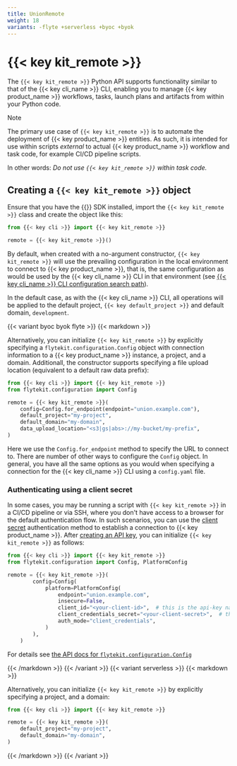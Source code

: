 ```yaml
---
title: UnionRemote
weight: 18
variants: -flyte +serverless +byoc +byok
---
```


# {{< key kit_remote >}}

The `{{< key kit_remote >}}` Python API supports functionality similar to that of the {{< key cli_name >}} CLI, enabling you to manage {{< key product_name >}} workflows, tasks, launch plans and artifacts from within your Python code.

> [!NOTE]
> The primary use case of `{{< key kit_remote >}}` is to automate the deployment of {{< key product_name >}} entities. As such, it is intended for use within scripts *external* to actual {{< key product_name >}} workflow and task code, for example CI/CD pipeline scripts.
>
> In other words: _Do not use `{{< key kit_remote >}}` within task code._

## Creating a `{{< key kit_remote >}}` object

Ensure that you have the {{<key kit_name >}} SDK installed, import the `{{< key kit_remote >}}` class and create the object like this:

```python
from {{< key cli >}} import {{< key kit_remote >}}

remote = {{< key kit_remote >}}()
```

By default, when created with a no-argument constructor, `{{< key kit_remote >}}` will use the prevailing configuration in the local environment to connect to {{< key product_name >}}, that is, the same configuration as would be used by the {{< key cli_name >}} CLI in that environment (see [{{< key cli_name >}} CLI configuration search path](../../../api-reference/union-cli.md#union-cli-configuration-search-path)).

In the default case, as with the {{< key cli_name >}} CLI, all operations will be applied to the default project, `{{< key default_project >}}` and default domain, `development`.

{{< variant byoc byok flyte >}}
{{< markdown >}}

Alternatively, you can initialize `{{< key kit_remote >}}` by explicitly specifying a `flytekit.configuration.Config` object with connection information to a {{< key product_name >}} instance, a project, and a domain. Additionall, the constructor supports specifying a file upload location (equivalent to a default raw data prefix):

```python
from {{< key cli >}} import {{< key kit_remote >}}
from flytekit.configuration import Config

remote = {{< key kit_remote >}}(
    config=Config.for_endpoint(endpoint="union.example.com"),
    default_project="my-project",
    default_domain="my-domain",
    data_upload_location="<s3|gs|abs>://my-bucket/my-prefix",
)
```

Here we use the `Config.for_endpoint` method to specify the URL to connect to.
There are number of other ways to configure the `Config` object.
In general, you have all the same options as you would when specifying a connection for the {{< key cli_name >}} CLI using a `config.yaml` file.

### Authenticating using a client secret

In some cases, you may be running a script with `{{< key kit_remote >}}` in a CI/CD pipeline or via SSH, where you don't have access to a browser for the default authentication flow. In such scenarios, you can use the [client secret](../../administration/cli-authentication-types.md#clientsecret) authentication method to establish a connection to {{< key product_name >}}. After [creating an API key](../managing-api-keys.md), you can initialize `{{< key kit_remote >}}` as follows:

```python
from {{< key cli >}} import {{< key kit_remote >}}
from flytekit.configuration import Config, PlatformConfig

remote = {{< key kit_remote >}}(
        config=Config(
            platform=PlatformConfig(
                endpoint="union.example.com",
                insecure=False,
                client_id="<your-client-id>",  # this is the api-key name
                client_credentials_secret="<your-client-secret>",  # this is the api-key
                auth_mode="client_credentials",
            )
        ),
    )
```


For details see [the API docs for `flytekit.configuration.Config`](../../../api-reference/union-sdk/configuration/_index.md)

{{< /markdown >}}
{{< /variant >}}
{{< variant serverless >}}
{{< markdown >}}

Alternatively, you can initialize `{{< key kit_remote >}}` by explicitly specifying a project, and a domain:

```python
from {{< key cli >}} import {{< key kit_remote >}}

remote = {{< key kit_remote >}}(
    default_project="my-project",
    default_domain="my-domain",
)
```

{{< /markdown >}}
{{< /variant >}}

